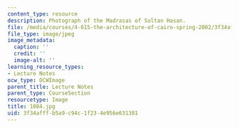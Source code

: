 ```yaml
---
content_type: resource
description: Photograph of the Madrasas of Sultan Hasan.
file: /media/courses/4-615-the-architecture-of-cairo-spring-2002/3f34afffb5a9c94c1f234e956e631381_1084.jpg
file_type: image/jpeg
image_metadata:
  caption: ''
  credit: ''
  image-alt: ''
learning_resource_types:
- Lecture Notes
ocw_type: OCWImage
parent_title: Lecture Notes
parent_type: CourseSection
resourcetype: Image
title: 1084.jpg
uid: 3f34afff-b5a9-c94c-1f23-4e956e631381
---
```

